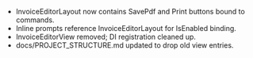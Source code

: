 - InvoiceEditorLayout now contains SavePdf and Print buttons bound to commands.
- Inline prompts reference InvoiceEditorLayout for IsEnabled binding.
- InvoiceEditorView removed; DI registration cleaned up.
- docs/PROJECT_STRUCTURE.md updated to drop old view entries.
